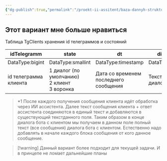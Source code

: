```yaml
---
{"dg-publish":true,"permalink":"/proekt-ii-assitent/baza-dannyh-struktura/variant2-bazy-dannyh/","tags":["бд","бот","ии","ии-ассистенты","бот-продавец","bd","иипроект","чат-боты"]}
---
```


## Этот вариант мне больше нравиться

Таблица TgClients хранения id телеграммов и состояний

| idTelegramm           | state                                            | dt                                    | dialog                |
| --------------------- | ------------------------------------------------ | ------------------------------------- | --------------------- |
| DataType:bigint       | DataType:smallint                                | DataType:timestamp                    | DataType:text         |
| id телеграмма клиента | 1 диалог (по умолчанию)<br>2 клиент<br>3 воронка | Дата со временем последнего сообщения | Текст всего диалога*1 |

> \*1 После каждого получения сообщения клиента идёт обработка через ИИ ассистента. Далее текст сообщения клиента  + ответ ассистента соединяются в единый текст и добавляются в существующий текстданного поля. Таким образом в конце диалога бота с клиентом мы получаем в данном поле полный текст (все сообщения) диалога бота с клиентом. Естественно надо добавлять в начале каждого блока сообщения от кого данное сообщение. 

>[!warning] Данный вариант более подходит для текущей задачи. И в принцепе не ломает дальнейшие планы

